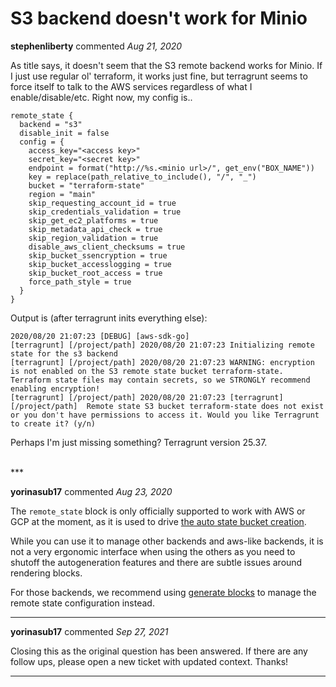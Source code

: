 # S3 backend doesn't work for Minio

**stephenliberty** commented *Aug 21, 2020*

As title says, it doesn't seem that the S3 remote backend works for Minio. If I just use regular ol' terraform, it works just fine, but terragrunt seems to force itself to talk to the AWS services regardless of what I enable/disable/etc. Right now, my config is..

```hcl
remote_state {
  backend = "s3"
  disable_init = false
  config = {
    access_key="<access key>"
    secret_key="<secret key>"
    endpoint = format("http://%s.<minio url>/", get_env("BOX_NAME"))
    key = replace(path_relative_to_include(), "/", "_")
    bucket = "terraform-state"
    region = "main"
    skip_requesting_account_id = true
    skip_credentials_validation = true
    skip_get_ec2_platforms = true
    skip_metadata_api_check = true
    skip_region_validation = true
    disable_aws_client_checksums = true
    skip_bucket_ssencryption = true
    skip_bucket_accesslogging = true
    skip_bucket_root_access = true
    force_path_style = true
  }
}
```

Output is (after terragrunt inits everything else):

```
2020/08/20 21:07:23 [DEBUG] [aws-sdk-go] 
[terragrunt] [/project/path] 2020/08/20 21:07:23 Initializing remote state for the s3 backend
[terragrunt] [/project/path] 2020/08/20 21:07:23 WARNING: encryption is not enabled on the S3 remote state bucket terraform-state. Terraform state files may contain secrets, so we STRONGLY recommend enabling encryption!
[terragrunt] [/project/path] 2020/08/20 21:07:23 [terragrunt] [/project/path]  Remote state S3 bucket terraform-state does not exist or you don't have permissions to access it. Would you like Terragrunt to create it? (y/n) 
```

Perhaps I'm just missing something? Terragrunt version 25.37. 

<br />
***


**yorinasub17** commented *Aug 23, 2020*

The `remote_state` block is only officially supported to work with AWS or GCP at the moment, as it is used to drive [the auto state bucket creation](https://terragrunt.gruntwork.io/docs/features/keep-your-remote-state-configuration-dry/#create-remote-state-and-locking-resources-automatically).

While you can use it to manage other backends and aws-like backends, it is not a very ergonomic interface when using the others as you need to shutoff the autogeneration features and there are subtle issues around rendering blocks.

For those backends, we recommend using [generate blocks](https://terragrunt.gruntwork.io/docs/features/keep-your-terraform-code-dry/#dry-common-terraform-code-with-terragrunt-generate-blocks) to manage the remote state configuration instead.
***

**yorinasub17** commented *Sep 27, 2021*

Closing this as the original question has been answered. If there are any follow ups, please open a new ticket with updated context. Thanks!
***

